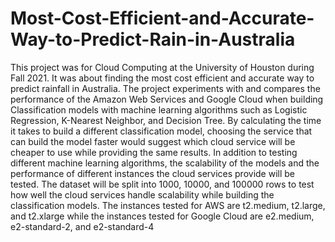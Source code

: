 # Most-Cost-Efficient-and-Accurate-Way-to-Predict-Rain-in-Australia
This project was for Cloud Computing at the University of Houston during Fall 2021. It was about finding the most cost efficient and accurate way to predict rainfall in Australia. The project experiments with and compares the performance of the Amazon Web Services and Google Cloud when building Classification models with machine learning algorithms such as Logistic Regression, K-Nearest Neighbor, and Decision Tree. By calculating the time it takes to build a different classification model, choosing the service that can build the model faster would suggest which cloud service will be cheaper to use while providing the same results. In addition to testing different machine learning algorithms, the scalability of the models and the performance of different instances the cloud services provide will be tested. The dataset will be split into 1000, 10000, and 100000 rows to test how well the cloud services handle scalability while building the classification models. The instances tested for AWS are t2.medium, t2.large, and t2.xlarge while the instances tested for Google Cloud are e2.medium, e2-standard-2, and e2-standard-4
